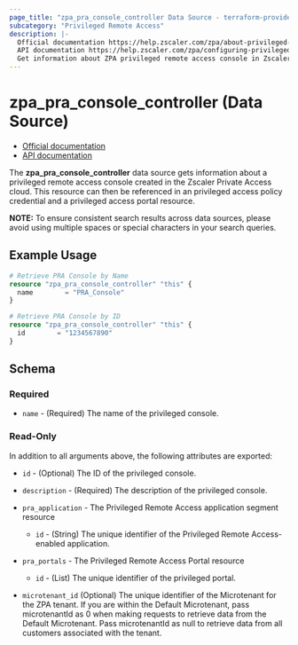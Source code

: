 ```yaml
---
page_title: "zpa_pra_console_controller Data Source - terraform-provider-zpa"
subcategory: "Privileged Remote Access"
description: |-
  Official documentation https://help.zscaler.com/zpa/about-privileged-consoles
  API documentation https://help.zscaler.com/zpa/configuring-privileged-consoles-using-api
  Get information about ZPA privileged remote access console in Zscaler Private Access cloud.
---
```


# zpa_pra_console_controller (Data Source)

* [Official documentation](https://help.zscaler.com/zpa/about-privileged-consoles)
* [API documentation](https://help.zscaler.com/zpa/configuring-privileged-consoles-using-api)

The **zpa_pra_console_controller** data source gets information about a privileged remote access console created in the Zscaler Private Access cloud.
This resource can then be referenced in an privileged access policy credential and a privileged access portal resource.

**NOTE:** To ensure consistent search results across data sources, please avoid using multiple spaces or special characters in your search queries.

## Example Usage

```terraform
# Retrieve PRA Console by Name
resource "zpa_pra_console_controller" "this" {
  name        = "PRA_Console"
}

# Retrieve PRA Console by ID
resource "zpa_pra_console_controller" "this" {
  id        = "1234567890"
}
```

## Schema

### Required

* `name` - (Required) The name of the privileged console.

### Read-Only

In addition to all arguments above, the following attributes are exported:

* `id` - (Optional) The ID of the privileged console.
* `description` - (Required) The description of the privileged console.
* `pra_application` - The Privileged Remote Access application segment resource
    - `id` - (String) The unique identifier of the Privileged Remote Access-enabled application.
* `pra_portals` - The Privileged Remote Access Portal resource
    - `id` - (List) The unique identifier of the privileged portal.

* `microtenant_id` (Optional) The unique identifier of the Microtenant for the ZPA tenant. If you are within the Default Microtenant, pass microtenantId as 0 when making requests to retrieve data from the Default Microtenant. Pass microtenantId as null to retrieve data from all customers associated with the tenant.
